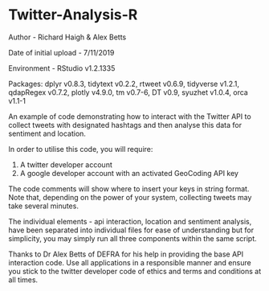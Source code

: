 # Twitter-Analysis-R

Author - Richard Haigh & Alex Betts

Date of initial upload - 7/11/2019

Environment - RStudio v1.2.1335

Packages:
dplyr v0.8.3,
tidytext v0.2.2,
rtweet v0.6.9,
tidyverse v1.2.1,
qdapRegex v0.7.2,
plotly v4.9.0,
tm v0.7-6,
DT v0.9,
syuzhet v1.0.4,
orca v1.1-1

An example of code demonstrating how to interact with the Twitter API to collect tweets with designated hashtags and then analyse this data for sentiment and location.

In order to utilise this code, you will require:

1. A twitter developer account
2. A google developer account with an activated GeoCoding API key

The code comments will show where to insert your keys in string format. Note that, depending on the power of your system, collecting tweets may take several minutes. 

The individual elements - api interaction, location and sentiment analysis, have been separated into individual files for ease of understanding but for simplicity, you may simply run all three components within the same script. 

Thanks to Dr Alex Betts of DEFRA for his help in providing the base API interaction code. Use all applications in a responsible manner and ensure you stick to the twitter developer code of ethics and terms and conditions at all times. 
